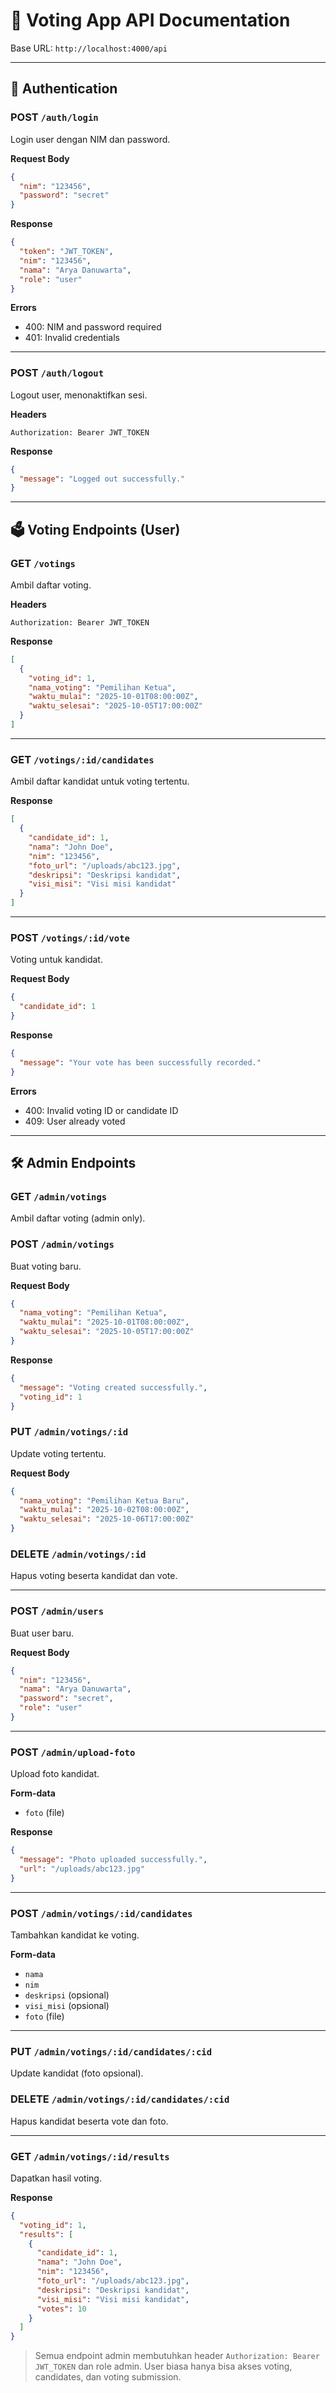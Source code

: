 # 📄 Voting App API Documentation

Base URL: `http://localhost:4000/api`

---

## 🔐 Authentication

### POST `/auth/login`

Login user dengan NIM dan password.

**Request Body**

```json
{
  "nim": "123456",
  "password": "secret"
}
```

**Response**

```json
{
  "token": "JWT_TOKEN",
  "nim": "123456",
  "nama": "Arya Danuwarta",
  "role": "user"
}
```

**Errors**

* 400: NIM and password required
* 401: Invalid credentials

---

### POST `/auth/logout`

Logout user, menonaktifkan sesi.

**Headers**

```
Authorization: Bearer JWT_TOKEN
```

**Response**

```json
{
  "message": "Logged out successfully."
}
```

---

## 🗳 Voting Endpoints (User)

### GET `/votings`

Ambil daftar voting.

**Headers**

```
Authorization: Bearer JWT_TOKEN
```

**Response**

```json
[
  {
    "voting_id": 1,
    "nama_voting": "Pemilihan Ketua",
    "waktu_mulai": "2025-10-01T08:00:00Z",
    "waktu_selesai": "2025-10-05T17:00:00Z"
  }
]
```

---

### GET `/votings/:id/candidates`

Ambil daftar kandidat untuk voting tertentu.

**Response**

```json
[
  {
    "candidate_id": 1,
    "nama": "John Doe",
    "nim": "123456",
    "foto_url": "/uploads/abc123.jpg",
    "deskripsi": "Deskripsi kandidat",
    "visi_misi": "Visi misi kandidat"
  }
]
```

---

### POST `/votings/:id/vote`

Voting untuk kandidat.

**Request Body**

```json
{
  "candidate_id": 1
}
```

**Response**

```json
{
  "message": "Your vote has been successfully recorded."
}
```

**Errors**

* 400: Invalid voting ID or candidate ID
* 409: User already voted

---

## 🛠 Admin Endpoints

### GET `/admin/votings`

Ambil daftar voting (admin only).

### POST `/admin/votings`

Buat voting baru.

**Request Body**

```json
{
  "nama_voting": "Pemilihan Ketua",
  "waktu_mulai": "2025-10-01T08:00:00Z",
  "waktu_selesai": "2025-10-05T17:00:00Z"
}
```

**Response**

```json
{
  "message": "Voting created successfully.",
  "voting_id": 1
}
```

### PUT `/admin/votings/:id`

Update voting tertentu.

**Request Body**

```json
{
  "nama_voting": "Pemilihan Ketua Baru",
  "waktu_mulai": "2025-10-02T08:00:00Z",
  "waktu_selesai": "2025-10-06T17:00:00Z"
}
```

### DELETE `/admin/votings/:id`

Hapus voting beserta kandidat dan vote.

---

### POST `/admin/users`

Buat user baru.

**Request Body**

```json
{
  "nim": "123456",
  "nama": "Arya Danuwarta",
  "password": "secret",
  "role": "user"
}
```

---

### POST `/admin/upload-foto`

Upload foto kandidat.

**Form-data**

* `foto` (file)

**Response**

```json
{
  "message": "Photo uploaded successfully.",
  "url": "/uploads/abc123.jpg"
}
```

---

### POST `/admin/votings/:id/candidates`

Tambahkan kandidat ke voting.

**Form-data**

* `nama`
* `nim`
* `deskripsi` (opsional)
* `visi_misi` (opsional)
* `foto` (file)

---

### PUT `/admin/votings/:id/candidates/:cid`

Update kandidat (foto opsional).

### DELETE `/admin/votings/:id/candidates/:cid`

Hapus kandidat beserta vote dan foto.

---

### GET `/admin/votings/:id/results`

Dapatkan hasil voting.

**Response**

```json
{
  "voting_id": 1,
  "results": [
    {
      "candidate_id": 1,
      "nama": "John Doe",
      "nim": "123456",
      "foto_url": "/uploads/abc123.jpg",
      "deskripsi": "Deskripsi kandidat",
      "visi_misi": "Visi misi kandidat",
      "votes": 10
    }
  ]
}
```

> Semua endpoint admin membutuhkan header `Authorization: Bearer JWT_TOKEN` dan role admin. User biasa hanya bisa akses voting, candidates, dan voting submission.
